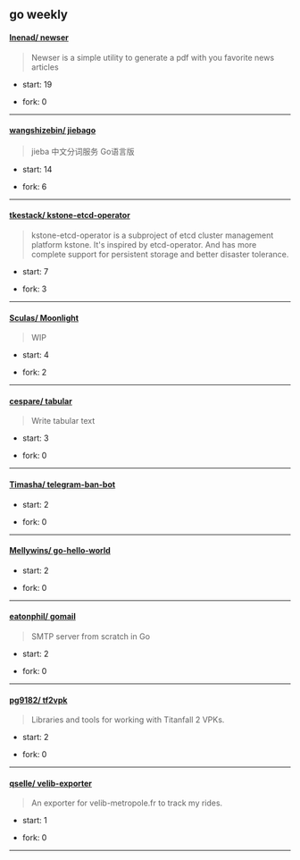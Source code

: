 ## go weekly

#### [lnenad/ newser](https://github.com/lnenad/newser)
>  Newser is a simple utility to generate a pdf with you favorite news articles
+ start: 19
+ fork: 0
---
#### [wangshizebin/ jiebago](https://github.com/wangshizebin/jiebago)
>  jieba 中文分词服务 Go语言版
+ start: 14
+ fork: 6
---
#### [tkestack/ kstone-etcd-operator](https://github.com/tkestack/kstone-etcd-operator)
>  kstone-etcd-operator is a subproject of etcd cluster management platform kstone. It's inspired by etcd-operator. And has more complete support for persistent storage and better disaster tolerance.
+ start: 7
+ fork: 3
---
#### [Sculas/ Moonlight](https://github.com/Sculas/Moonlight)
>  WIP
+ start: 4
+ fork: 2
---
#### [cespare/ tabular](https://github.com/cespare/tabular)
>  Write tabular text
+ start: 3
+ fork: 0
---
#### [Timasha/ telegram-ban-bot](https://github.com/Timasha/telegram-ban-bot)
>  
+ start: 2
+ fork: 0
---
#### [Mellywins/ go-hello-world](https://github.com/Mellywins/go-hello-world)
>  
+ start: 2
+ fork: 0
---
#### [eatonphil/ gomail](https://github.com/eatonphil/gomail)
>  SMTP server from scratch in Go
+ start: 2
+ fork: 0
---
#### [pg9182/ tf2vpk](https://github.com/pg9182/tf2vpk)
>  Libraries and tools for working with Titanfall 2 VPKs.
+ start: 2
+ fork: 0
---
#### [qselle/ velib-exporter](https://github.com/qselle/velib-exporter)
>  An exporter for velib-metropole.fr to track my rides.
+ start: 1
+ fork: 0
---